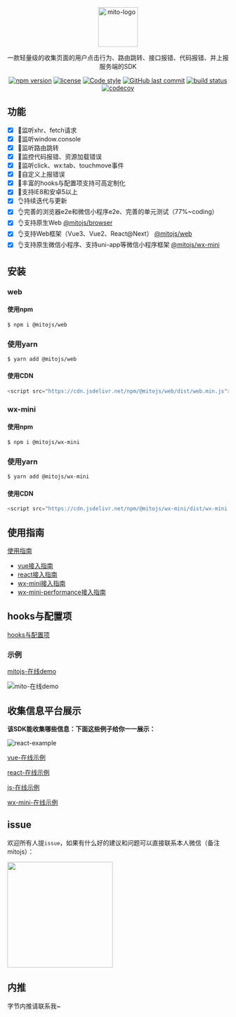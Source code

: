 <div align="center">
    <a href="#" target="_blank">
    <img src="https://i.loli.net/2021/07/28/EvPwd4NjVH3tBfO.jpg" alt="mito-logo" height="90">
    </a>
    <p>一款轻量级的收集页面的用户点击行为、路由跳转、接口报错、代码报错、并上报服务端的SDK</p>

[![npm version](https://img.shields.io/npm/v/@mitojs/web.svg?style=flat-square)](https://www.npmjs.com/package/@mitojs/web)
[![license](https://img.shields.io/github/license/mitojs/mitojs)](https://github.com/mitojs/mitojs/blob/dev/LICENSE)
[![Code style](https://img.shields.io/badge/code_style-prettier-ff69b4.svg?style=flat-square)](https://github.com/prettier/prettier)
[![GitHub last commit](https://img.shields.io/github/last-commit/mitojs/mitojs.svg?style=flat-square)](https://github.com/mitojs/mitojs/commits/master)
[![build status](https://img.shields.io/travis/mitojs/mitojs/master.svg?style=flat-square)](https://travis-ci.com/github/mitojs/mitojs)
[![codecov](https://codecov.io/gh/mitojs/mitojs/branch/master/graph/badge.svg?token=W7JP5GDOM7)](https://codecov.io/gh/mitojs/mitojs)

<!-- [![npm downloads](https://img.shields.io/npm/dm/@zyf2e/mitojs.svg?style=flat-square)](http://npm-stat.com/charts.html?package=@zyf2e/mitojs) -->

</div>

## 功能

- [x] 🔨监听xhr、fetch请求
- [x] 🔨监听window.console
- [x] 🔨监听路由跳转
- [x] 🔨监控代码报错、资源加载错误
- [x] 🔨监听click、wx:tab、touchmove事件
- [x] 🔨自定义上报错误
- [x] 🚀丰富的hooks与配置项支持可高定制化
- [x] 🌝支持IE8和安卓5以上
- [x] 👌持续迭代与更新
- [x] 👌完善的浏览器e2e和微信小程序e2e、完善的单元测试（77%~coding）
- [x] 👌支持原生Web [@mitojs/browser](https://github.com/mitojs/mitojs/tree/master/packages/browser)
- [x] 👌支持Web框架（Vue3、Vue2、React@Next） [@mitojs/web](https://github.com/mitojs/mitojs/tree/master/packages/web)
- [x] 👌支持原生微信小程序、支持uni-app等微信小程序框架 [@mitojs/wx-mini](https://github.com/mitojs/mitojs/tree/master/packages/wx-mini)

## 安装

### web

#### 使用npm

```bash
$ npm i @mitojs/web
```

### 使用yarn

```bash
$ yarn add @mitojs/web
```

#### 使用CDN

```javascript
<script src="https://cdn.jsdelivr.net/npm/@mitojs/web/dist/web.min.js"></script>
```

### wx-mini

#### 使用npm

```bash
$ npm i @mitojs/wx-mini
```

### 使用yarn

```bash
$ yarn add @mitojs/wx-mini
```

#### 使用CDN

```javascript
<script src="https://cdn.jsdelivr.net/npm/@mitojs/wx-mini/dist/wx-mini.js"></script>
```

## 使用指南

[使用指南](https://github.com/mitojs/mitojs/blob/master/docs/guide.md)

* [vue接入指南](https://github.com/mitojs/mitojs/blob/master/docs/guide.md#Vue)
* [react接入指南](https://github.com/mitojs/mitojs/blob/master/docs/guide.md#react)
* [wx-mini接入指南](https://github.com/mitojs/mitojs/blob/master/docs/guide.md#微信小程序)
* [wx-mini-performance接入指南](https://github.com/mitojs/mitojs/blob/master/docs/wx-mini-performance.md)

## hooks与配置项

[hooks与配置项](https://github.com/mitojs/mitojs/blob/master/docs/option.md)



### 示例
[mitojs-在线demo](https://static.91jkys.com/web/mito-vue-demo/#/demo/one)

![mito-在线demo](https://tva1.sinaimg.cn/large/008eGmZEly1gmxgn4y1sag315g0m2hdt.gif)


## 收集信息平台展示

**该SDK能收集哪些信息：下面这些例子给你一一展示：**

![react-example](https://tva1.sinaimg.cn/large/008eGmZEly1gmxggqptzwg30u00hoe84.gif)

[vue-在线示例](https://static.91jkys.com/f2e/mito-error-example/#/errors/1/info)

[react-在线示例](https://static.91jkys.com/f2e/mito-error-example/#/errors/2/info)

[js-在线示例](https://static.91jkys.com/f2e/mito-error-example/#/errors/3/info)

[wx-mini-在线示例](https://static.91jkys.com/f2e/mito-error-example/#/errors/4/info)

## issue

欢迎所有人提`issue`，如果有什么好的建议和问题可以直接联系本人微信（备注mitojs）：

<img src="https://tva1.sinaimg.cn/large/008eGmZEly1gmtfid3hrfj30kw0r2wfk.jpg" width="240px" />

## 内推
字节内推请联系我~



